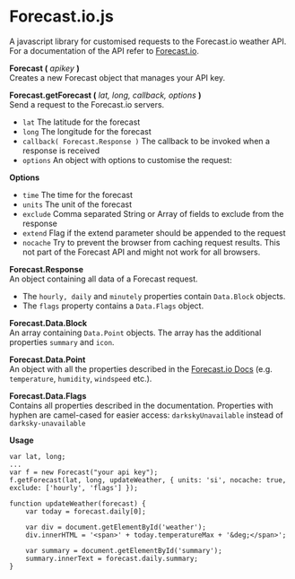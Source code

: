 Forecast.io.js
==========

A javascript library for customised requests to the Forecast.io weather API.
For a documentation of the API refer to [Forecast.io][docs].

[docs]: https://developer.forecast.io/docs/v2

<b>Forecast (</b><i> apikey </i><b>)</b><br>
Creates a new Forecast object that manages your API key.

<b>Forecast.getForecast (</b><i> lat, long, callback, options </i><b>)</b><br>
Send a request to the Forecast.io servers.<br>
* <code>lat</code>  The latitude for the forecast<br>
* <code>long</code>  The longitude for the forecast<br>
* <code>callback( Forecast.Response )</code> The callback to be invoked when a response is received<br>
* <code>options</code> An object with options to customise the request:

<b>Options</b><br>
* <code>time</code> The time for the forecast<br>
* <code>units</code> The unit of the forecast<br>
* <code>exclude</code> Comma separated String or Array of fields to exclude from the response<br>
* <code>extend</code> Flag if the extend parameter should be appended to the request<br>
* <code>nocache</code> Try to prevent the browser from caching request results. This not part of the Forecast API and might not work for all browsers.<br>

<b>Forecast.Response</b><br>
An object containing all data of a Forecast request.
 * The <code>hourly, daily</code> and <code>minutely</code> properties contain <code>Data.Block</code> objects.
 * The <code>flags</code> property contains a <code>Data.Flags</code> object.

<b>Forecast.Data.Block</b><br>
An array containing <code>Data.Point</code> objects. The array has the additional properties <code>summary</code> and <code>icon</code>.

<b>Forecast.Data.Point</b><br>
An object with all the properties described in the [Forecast.io Docs][docs] (e.g. <code>temperature</code>, <code>humidity</code>, <code>windspeed</code> etc.).

<b>Forecast.Data.Flags</b><br>
Contains all properties described in the documentation. Properties with hyphen are camel-cased for easier access:
<code>darkskyUnavailable</code> instead of <code>darksky-unavailable</code>

<b>Usage</b>

    var lat, long;
    ...
    var f = new Forecast("your api key");
    f.getForecast(lat, long, updateWeather, { units: 'si', nocache: true, exclude: ['hourly', 'flags'] });
    
    function updateWeather(forecast) {
        var today = forecast.daily[0];
    
        var div = document.getElementById('weather');
        div.innerHTML = '<span>' + today.temperatureMax + '&deg;</span>';
    
        var summary = document.getElementById('summary');
        summary.innerText = forecast.daily.summary;
    }
